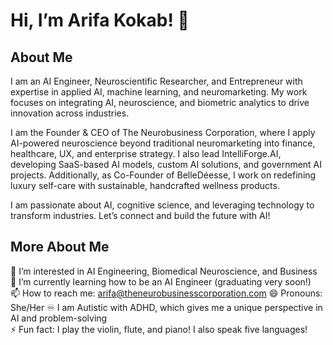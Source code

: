 # Hi, I’m Arifa Kokab! 👋  

## About Me  
I am an AI Engineer, Neuroscientific Researcher, and Entrepreneur with expertise in applied AI, machine learning, and neuromarketing. My work focuses on integrating AI, neuroscience, and biometric analytics to drive innovation across industries.  

I am the Founder & CEO of The Neurobusiness Corporation, where I apply AI-powered neuroscience beyond traditional neuromarketing into finance, healthcare, UX, and enterprise strategy. I also lead IntelliForge.AI, developing SaaS-based AI models, custom AI solutions, and government AI projects. Additionally, as Co-Founder of BelleDéesse, I work on redefining luxury self-care with sustainable, handcrafted wellness products.  

I am passionate about AI, cognitive science, and leveraging technology to transform industries. Let’s connect and build the future with AI!  

## More About Me  
👀 I’m interested in AI Engineering, Biomedical Neuroscience, and Business  
🌱 I’m currently learning how to be an AI Engineer (graduating very soon!)  
📫 How to reach me: arifa@theneurobusinesscorporation.com 
😄 Pronouns: She/Her 
♾️ I am Autistic with ADHD, which gives me a unique perspective in AI and problem-solving  
⚡ Fun fact: I play the violin, flute, and piano! I also speak five languages!  
